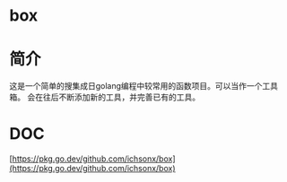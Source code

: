 # box

# 简介 
这是一个简单的搜集成日golang编程中较常用的函数项目。可以当作一个工具箱。
会在往后不断添加新的工具，并完善已有的工具。

# DOC
[https://pkg.go.dev/github.com/ichsonx/box](https://pkg.go.dev/github.com/ichsonx/box)